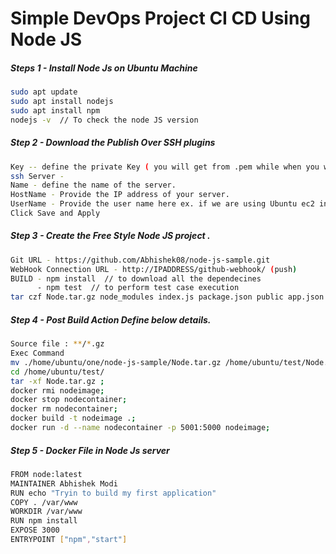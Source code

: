 # Simple DevOps Project CI CD Using Node JS 


##### Steps 1 - Install Node Js on Ubuntu Machine 

``` sh 
sudo apt update
sudo apt install nodejs
sudo apt install npm
nodejs -v  // To check the node JS version 
```

##### Step 2 -  Download the Publish Over SSH plugins 

``` sh
Key -- define the private Key ( you will get from .pem while when you will open as text file)
ssh Server - 
Name - define the name of the server.
HostName - Provide the IP address of your server.
UserName - Provide the user name here ex. if we are using Ubuntu ec2 instance then username is ubuntu
Click Save and Apply 
```
##### Step 3 -  Create the Free Style Node JS project .
``` sh 
Git URL - https://github.com/Abhishek08/node-js-sample.git
WebHook Connection URL - http://IPADDRESS/github-webhook/ (push)
BUILD - npm install  // to download all the dependecines 
      - npm test  // to perform test case execution 
tar czf Node.tar.gz node_modules index.js package.json public app.json     
```
##### Step 4 - Post Build Action Define below details.
``` sh 
Source file : **/*.gz 
Exec Command 
mv ./home/ubuntu/one/node-js-sample/Node.tar.gz /home/ubuntu/test/Node.tar.gz;
cd /home/ubuntu/test/
tar -xf Node.tar.gz ;
docker rmi nodeimage;
docker stop nodecontainer;
docker rm nodecontainer;
docker build -t nodeimage .;
docker run -d --name nodecontainer -p 5001:5000 nodeimage;
```
##### Step 5 - Docker File in Node Js server 
``` sh 
FROM node:latest
MAINTAINER Abhishek Modi 
RUN echo "Tryin to build my first application"
COPY . /var/www
WORKDIR /var/www
RUN npm install
EXPOSE 3000
ENTRYPOINT ["npm","start"]
```